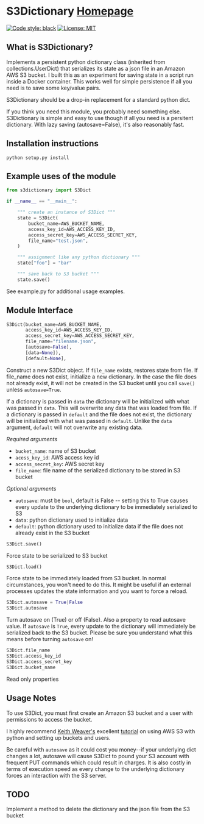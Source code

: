 S3Dictionary [Homepage](https://github.com/RhetTbull/s3dict)
========

[![Code style: black](https://img.shields.io/badge/code%20style-black-000000.svg)](https://github.com/python/black)
[![License: MIT](https://img.shields.io/badge/License-MIT-yellow.svg)](https://opensource.org/licenses/MIT)


What is S3Dictionary?
-----------------

Implements a persistent python dictionary class (inherited from collections.UserDict) that serializes its state as a json file in an Amazon AWS S3 bucket.  I built this as an experiment for saving state in a script run inside a Docker container.  This works well for simple persistence if all you need is to save some key/value pairs.   

S3Dictionary should be a drop-in replacement for a standard python dict.

If you think you need this module, you probably need something else. S3Dictionary is simple and easy to use though if all you need is a persitent dictionary. With lazy saving (autosave=False), it's also reasonably fast.


Installation instructions
-------------------------

	python setup.py install


Example uses of the module
--------------------------

```python
from s3dictionary import S3Dict

if __name__ == "__main__":

    """ create an instance of S3Dict """
    state = S3Dict(
        bucket_name=AWS_BUCKET_NAME,
        access_key_id=AWS_ACCESS_KEY_ID,
        access_secret_key=AWS_ACCESS_SECRET_KEY,
        file_name="test.json",
    )

    """ assignment like any python dictionary """
    state["foo"] = "bar"

    """ save back to S3 bucket """
    state.save()

```

See example.py for additional usage examples.

Module Interface
----------------
```python
S3Dict(bucket_name=AWS_BUCKET_NAME,
       access_key_id=AWS_ACCESS_KEY_ID,
       access_secret_key=AWS_ACCESS_SECRET_KEY,
       file_name="filename.json",
       [autosave=False],
       [data=None]),
       [default=None],
```

Construct a new S3Dict object.  If `file_name` exists, restores state from file.  If file_name does not exist, initialize a new dictionary.  In the case the file does not already exist, it will not be created in the S3 bucket until you call `save()` unless `autosave=True`.    

If a dictionary is passed in `data` the dictionary will be initialized with what was passed in `data`.  This will overwrite any data that was loaded from file. If a dictionary is passed in `default` and the file does not exist, the dictionary will be initialized with what was passed in `default`.  Unlike the `data` argument, `default` will not overwrite any existing data.
    
*Required arguments*
   - `bucket_name`: name of S3 bucket
   - `acess_key_id`: AWS access key id
   - `access_secret_key`: AWS secret key
   - `file_name`: file name of the serialized dictionary to be stored in S3 bucket
    
*Optional arguments*
   - `autosave`: must be `bool`, default is False -- setting this to True causes every update to the underlying dictionary to be immediately serialized to S3
   - `data`: python dictionary used to initialize data
   - `default`: python dictionary used to initialize data if the file does not already exist in the S3 bucket

```python
S3Dict.save()
```

Force state to be serialized to S3 bucket

```python
S3Dict.load()
```

Force state to be immediately loaded from S3 bucket.  In normal circumstances, you won't need to do this.  It might be useful if an external processes updates the state information and you want to force a reload. 

```python
S3Dict.autosave = True|False
S3Dict.autosave
```

Turn autosave on (True) or off (False). Also a property to read autosave value.  If `autosave` is `True`, every update to the dictionary will immediately be serialized back to the S3 bucket.  Please be sure you understand what this means before turning `autosave` on!

```python
S3Dict.file_name
S3Dict.access_key_id
S3Dict.access_secret_key
S3Dict.bucket_name
```

Read only properties


Usage Notes
-----------

To use S3Dict, you must first create an Amazon S3 bucket and a user with permissions to access the bucket.

I highly recommend [Keith Weaver's](https://github.com/keithweaver) excellent [tutorial](https://github.com/keithweaver/python-aws-s3) on using AWS S3 with python and setting up buckets and users.

Be careful with ```autosave``` as it could cost you money--if your underlying dict changes a lot, autosave will cause S3Dict to pound your S3 account with frequent PUT commands which could result in charges.  It is also costly in terms of execution speed as every change to the underlying dictionary forces an interaction with the S3 server.

TODO
----
Implement a method to delete the dictionary and the json file from the S3 bucket
